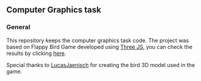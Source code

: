 ## Computer Graphics task

### General
This repository keeps the computer graphics task code. 
The project was based on Flappy Bird Game developed using [Three JS](https://threejs.org/), you can check the results by clicking [here](https://arufonsekun.github.io).

Special thanks to [LucasJaenisch](https://github.com/LucasJaenisch) for creating the bird 3D model used in the game.
